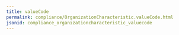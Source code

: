 ```yaml
---
title: valueCode
permalink: compliance/OrganizationCharacteristic.valueCode.html
jsonid: compliance_organizationcharacteristic_valuecode
---
```

